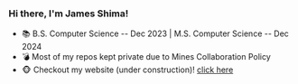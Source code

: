 ### Hi there, I'm James Shima!

- 📚 B.S. Computer Science -- Dec 2023 | M.S. Computer Science -- Dec 2024
- 💣 Most of my repos kept private due to Mines Collaboration Policy
- 🐵 Checkout my website (under construction)! <a href="https://jamesshima.com">click here</a>
